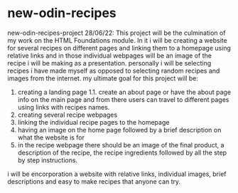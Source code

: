# new-odin-recipes
new-odin-recipes-project
28/06/22: This project will be the culmination of my work on the HTML Foundations module. In it i will be creating a website for several recipes on different pages and linking them to a homepage using relative links and in those individual webpages will be an image of the recipe i will be making as a presentation. personally i will be selecting recipes i have made myself as opposed to selecting random recipes and images from the internet.
my ultimate goal for this project will be:
1. creating a landing page
1.1. create an about page or have the about page info on the main page and from there users can travel to different pages using links with recipes names.
2. creating several recipe webpages
3. linking the individual recipe pages to the homepage
4. having an image on the home page followed by a brief description on what the website is for
5. in the recipe webpage there should be an image of the final product, a description of the recipe, the recipe ingredients followed by all the step by step instructions. 

i will be encorporation a website with relative links, individual images, brief descriptions and easy to make recipes that anyone can try. 